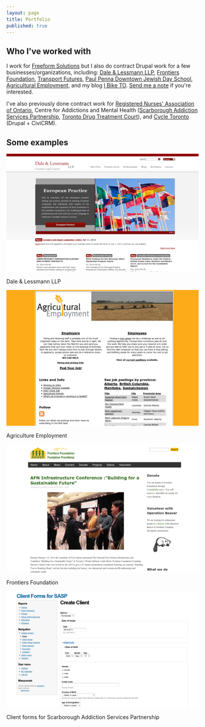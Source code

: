```yaml
---
layout: page
title: Portfolio
published: true
---
```


## Who I've worked with

I work for [Freeform Solutions](http://freeform.ca) but I also do contract Drupal work for a few businesses/organizations, including: [Dale & Lessmann LLP](http://dalelessmann.com), [Frontiers Foundation](http://frontiersfoundation.ca), [Transport Futures](http://transportfutures.ca), [Paul Penna Downtown Jewish Day School](http://djds.ca), [Agricultural Employment](http://www.agriemploy.com/), and my blog [I Bike TO](http://ibiketo.ca). [Send me a note](http://ibiketo.ca/contact) if you're interested.

I've also previously done contract work for [Registered Nurses' Association of Ontario](http://rnao.ca/), Centre for Addictions and Mental Health ([Scarborough Addiction Services Partnership](http://scarboroughaddictionservices.org), [Toronto Drug Treatment Court](http://tdtc.ca)), and [Cycle Toronto](http://cycleto.ca) (Drupal + CiviCRM).

## Some examples

![Dale & Lessmann LLP](/media/dl.png)

Dale & Lessmann LLP

![Agriculture Employment](/media/agriemploy.png)

Agriculture Employment

![Frontiers Foundation](/media/ff.png)

Frontiers Foundation

![client forms for SASP](/media/data.sasp.png)

Client forms for Scarborough Addiction Services Partnership